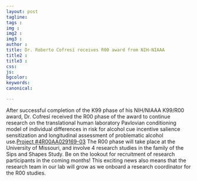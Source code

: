 ```yaml
---
layout: post
tagline: 
tags : 
img : 
img2 : 
img3 : 
author : 
title: Dr. Roberto Cofresí receives R00 award from NIH-NIAAA 
title2 : 
title3 : 
css: 
js: 
bgcolor: 
keywords: 
canonical:

---
```


After successful completion of the K99 phase of his NIH/NIAAA K99/R00 award, Dr. Cofresí received the R00 phase of the award to continue research on the translational human laboratory Pavlovian conditioning model of individual differences in risk for alcohol cue incentive salience sensitization and longitudinal assessment of problematic alcohol use.[Project #4R00AA029169-03](https://reporter.nih.gov/search/2zvIv60jqkGINlnyK9uyIA/project-details/11089117) 
The R00 phase will take place at the University of Missouri, and involve 4 research studies in the family of the Sips and Shapes Study. Be on the lookout for recruitment of research participants in the coming months! This exciting news also means that the research team in our lab will grow as we onboard a research coordinator for the R00 studies.


 
